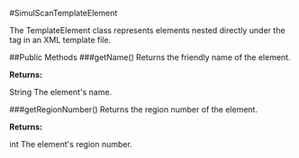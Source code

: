 #SimulScanTemplateElement

The TemplateElement class represents elements nested directly under the tag in an XML template file.


##Public Methods
###getName()
Returns the friendly name of the element.

**Returns:**

String The element's name.


###getRegionNumber()
Returns the region number of the element.

**Returns:**

int The element's region number.